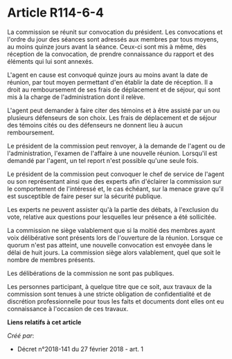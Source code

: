 # Article R114-6-4

La commission se réunit sur convocation du président. Les convocations et l'ordre du jour des séances sont adressés aux
membres par tous moyens, au moins quinze jours avant la séance. Ceux-ci sont mis à même, dès réception de la convocation, de
prendre connaissance du rapport et des éléments qui lui sont annexés.

L'agent en cause est convoqué quinze jours au moins avant la date de réunion, par tout moyen permettant d'en établir la date
de réception. Il a droit au remboursement de ses frais de déplacement et de séjour, qui sont mis à la charge de
l'administration dont il relève.

L'agent peut demander à faire citer des témoins et à être assisté par un ou plusieurs défenseurs de son choix. Les frais de
déplacement et de séjour des témoins cités ou des défenseurs ne donnent lieu à aucun remboursement.

Le président de la commission peut renvoyer, à la demande de l'agent ou de l'administration, l'examen de l'affaire à une
nouvelle réunion. Lorsqu'il est demandé par l'agent, un tel report n'est possible qu'une seule fois.

Le président de la commission peut convoquer le chef de service de l'agent ou son représentant ainsi que des experts afin
d'éclairer la commission sur le comportement de l'intéressé et, le cas échéant, sur la menace grave qu'il est susceptible de
faire peser sur la sécurité publique.

Les experts ne peuvent assister qu'à la partie des débats, à l'exclusion du vote, relative aux questions pour lesquelles leur
présence a été sollicitée.

La commission ne siège valablement que si la moitié des membres ayant voix délibérative sont présents lors de l'ouverture de
la réunion. Lorsque ce quorum n'est pas atteint, une nouvelle convocation est envoyée dans le délai de huit jours. La
commission siège alors valablement, quel que soit le nombre de membres présents.

Les délibérations de la commission ne sont pas publiques.

Les personnes participant, à quelque titre que ce soit, aux travaux de la commission sont tenues à une stricte obligation de
confidentialité et de discrétion professionnelle pour tous les faits et documents dont elles ont eu connaissance à l'occasion
de ces travaux.

**Liens relatifs à cet article**

_Créé par_:

  - Décret n°2018-141 du 27 février 2018 - art. 1

